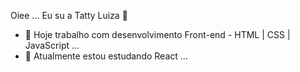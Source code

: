 Oiee ... Eu su a Tatty Luiza 👋


- 🔭 Hoje trabalho com desenvolvimento Front-end - HTML | CSS | JavaScript ...
- 🌱 Atualmente estou estudando React ...


